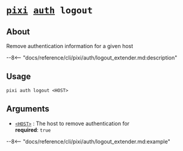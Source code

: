 <!--- This file is autogenerated. Do not edit manually! -->
# <code>[pixi](../../pixi.md) [auth](../auth.md) logout</code>

## About
Remove authentication information for a given host

--8<-- "docs/reference/cli/pixi/auth/logout_extender.md:description"

## Usage
```
pixi auth logout <HOST>
```

## Arguments
- <a id="arg-<HOST>" href="#arg-<HOST>">`<HOST>`</a>
:  The host to remove authentication for
<br>**required**: `true`

--8<-- "docs/reference/cli/pixi/auth/logout_extender.md:example"
